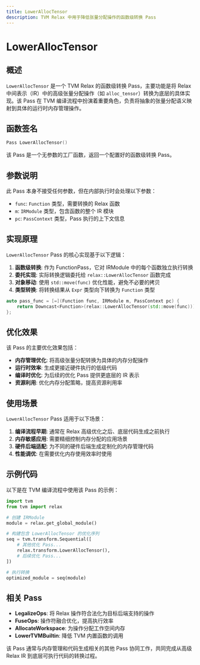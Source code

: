 ```yaml
---
title: LowerAllocTensor
description: TVM Relax 中用于降低张量分配操作的函数级转换 Pass
---
```


# LowerAllocTensor

## 概述

`LowerAllocTensor` 是一个 TVM Relax 的函数级转换 Pass，主要功能是将 Relax 中间表示（IR）中的高级张量分配操作（如 `alloc_tensor`）转换为底层的具体实现。该 Pass 在 TVM 编译流程中扮演着重要角色，负责将抽象的张量分配语义映射到具体的运行时内存管理操作。

## 函数签名

```cpp
Pass LowerAllocTensor()
```

该 Pass 是一个无参数的工厂函数，返回一个配置好的函数级转换 Pass。

## 参数说明

此 Pass 本身不接受任何参数，但在内部执行时会处理以下参数：

- `func`: `Function` 类型，需要转换的 Relax 函数
- `m`: `IRModule` 类型，包含函数的整个 IR 模块
- `pc`: `PassContext` 类型，Pass 执行的上下文信息

## 实现原理

`LowerAllocTensor` Pass 的核心实现基于以下逻辑：

1. **函数级转换**: 作为 FunctionPass，它对 IRModule 中的每个函数独立执行转换
2. **委托实现**: 实际转换逻辑委托给 `relax::LowerAllocTensor` 函数完成
3. **对象移动**: 使用 `std::move(func)` 优化性能，避免不必要的拷贝
4. **类型转换**: 将转换结果从 `Expr` 类型向下转换为 `Function` 类型

```cpp
auto pass_func = [=](Function func, IRModule m, PassContext pc) {
    return Downcast<Function>(relax::LowerAllocTensor(std::move(func)));
};
```

## 优化效果

该 Pass 的主要优化效果包括：

- **内存管理优化**: 将高级张量分配转换为具体的内存分配操作
- **运行时效率**: 生成更接近硬件执行的低级代码
- **编译时优化**: 为后续的优化 Pass 提供更底层的 IR 表示
- **资源利用**: 优化内存分配策略，提高资源利用率

## 使用场景

`LowerAllocTensor` Pass 适用于以下场景：

1. **编译流程早期**: 通常在 Relax 高级优化之后、底层代码生成之前执行
2. **内存敏感应用**: 需要精细控制内存分配的应用场景
3. **硬件后端适配**: 为不同的硬件后端生成定制化的内存管理代码
4. **性能调优**: 在需要优化内存使用效率时使用

## 示例代码

以下是在 TVM 编译流程中使用该 Pass 的示例：

```python
import tvm
from tvm import relax

# 创建 IRModule
module = relax.get_global_module()

# 构建包含 LowerAllocTensor 的优化序列
seq = tvm.transform.Sequential([
    # 其他优化 Pass...
    relax.transform.LowerAllocTensor(),
    # 后续优化 Pass...
])

# 执行转换
optimized_module = seq(module)
```

## 相关 Pass

- **LegalizeOps**: 将 Relax 操作符合法化为目标后端支持的操作
- **FuseOps**: 操作符融合优化，提高执行效率
- **AllocateWorkspace**: 为操作分配工作空间内存
- **LowerTVMBuiltin**: 降低 TVM 内置函数的调用

该 Pass 通常与内存管理和代码生成相关的其他 Pass 协同工作，共同完成从高级 Relax IR 到底层可执行代码的转换过程。